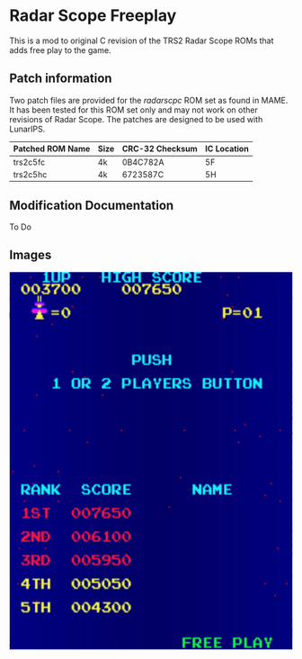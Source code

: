 # Radar Scope Freeplay
This is a mod to original C revision of the TRS2 Radar Scope ROMs that adds free play to the game. 

## Patch information
Two patch files are provided for the *radarscpc* ROM set as found in MAME. It has been tested for this ROM set only and may not work on other revisions of Radar Scope. The patches are designed to be used with LunarIPS. 


| **Patched ROM Name** | **Size** | **CRC-32 Checksum** | **IC Location** |
|----------------------|----------|---------------------|-----------------|
| trs2c5fc             |    4k    |       0B4C782A      |        5F       |
| trs2c5hc             |    4k    |       6723587C      |        5H       |

## Modification Documentation
To Do

## Images
![Freeplay](Images/RSFreeplayScreenshot.png)